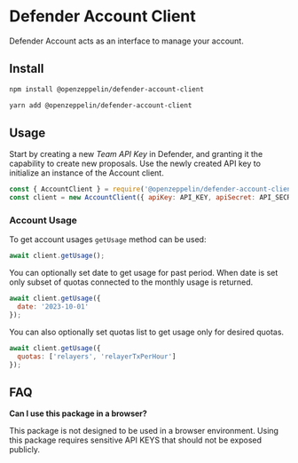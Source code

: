 # Defender Account Client

Defender Account acts as an interface to manage your account.

## Install

```bash
npm install @openzeppelin/defender-account-client
```

```bash
yarn add @openzeppelin/defender-account-client
```

## Usage

Start by creating a new _Team API Key_ in Defender, and granting it the capability to create new proposals. Use the newly created API key to initialize an instance of the Account client.

```js
const { AccountClient } = require('@openzeppelin/defender-account-client');
const client = new AccountClient({ apiKey: API_KEY, apiSecret: API_SECRET });
```

### Account Usage

To get account usages `getUsage` method can be used:

```js
await client.getUsage();
```

You can optionally set date to get usage for past period. When date is set only subset of quotas connected to the monthly usage is returned.

```js
await client.getUsage({
  date: '2023-10-01'
});
```

You can also optionally set quotas list to get usage only for desired quotas.

```js
await client.getUsage({
  quotas: ['relayers', 'relayerTxPerHour']
});
```

## FAQ

**Can I use this package in a browser?**

This package is not designed to be used in a browser environment. Using this package requires sensitive API KEYS that should not be exposed publicly.

